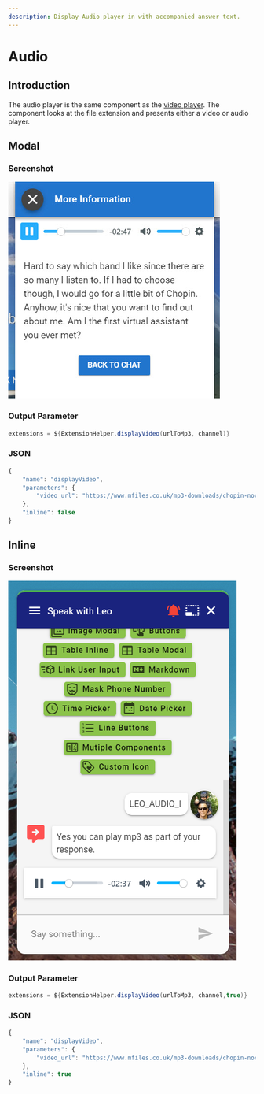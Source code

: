 ```yaml
---
description: Display Audio player in with accompanied answer text.
---
```


# Audio

## Introduction

The audio player is the same component as the [video player](video.md). The component looks at the file extension and presents either a video or audio player. 

## Modal

### Screenshot

![](../../../.gitbook/assets/audio.jpg)

### Output Parameter

```groovy
extensions = ${ExtensionHelper.displayVideo(urlToMp3, channel)}
```

### JSON

```javascript
{
	"name": "displayVideo",
	"parameters": {
		"video_url": "https://www.mfiles.co.uk/mp3-downloads/chopin-nocturne-op9-no2.mp3"
	},
	"inline": false
}
```

## Inline

### Screenshot

![](../../../.gitbook/assets/leopard-27.png)

### Output Parameter

```groovy
extensions = ${ExtensionHelper.displayVideo(urlToMp3, channel,true)}
```

### JSON

```javascript
{
	"name": "displayVideo",
	"parameters": {
		"video_url": "https://www.mfiles.co.uk/mp3-downloads/chopin-nocturne-op9-no2.mp3"
	},
	"inline": true
}
```

